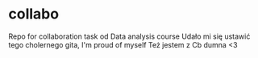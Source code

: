 # collabo
Repo for collaboration task od Data analysis course
Udało mi się ustawić tego cholernego gita, I'm proud of myself
Też jestem z Cb dumna <3
